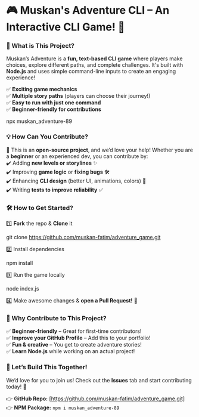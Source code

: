 # **🎮 Muskan's Adventure CLI – An Interactive CLI Game! 🚀**  

### **🌟 What is This Project?**  
Muskan’s Adventure is a **fun, text-based CLI game** where players make choices, explore different paths, and complete challenges. It's built with **Node.js** and uses simple command-line inputs to create an engaging experience!  

✅ **Exciting game mechanics**  
✅ **Multiple story paths** (players can choose their journey!)  
✅ **Easy to run with just one command**  
✅ **Beginner-friendly for contributions**  

npx muskan_adventure-89


### **💡 How Can You Contribute?**  
🚀 This is an **open-source project**, and we’d love your help! Whether you are a **beginner** or an experienced dev, you can contribute by:  
✔️ Adding **new levels or storylines** ✨  
✔️ Improving **game logic** or **fixing bugs** 🛠️  
✔️ Enhancing **CLI design** (better UI, animations, colors) 🎨  
✔️ Writing **tests to improve reliability** ✅  

### **🛠️ How to Get Started?**  

1️⃣ **Fork** the repo & **Clone** it  

git clone https://github.com/muskan-fatim/adventure_game.git

2️⃣ Install dependencies  

npm install

3️⃣ Run the game locally  

node index.js

4️⃣ Make awesome changes & **open a Pull Request!** 🚀  


### **🌟 Why Contribute to This Project?**  
✅ **Beginner-friendly** – Great for first-time contributors!  
✅ **Improve your GitHub Profile** – Add this to your portfolio!  
✅ **Fun & creative** – You get to create adventure stories!  
✅ **Learn Node.js** while working on an actual project!  


### **📢 Let’s Build This Together!**  
We’d love for you to join us! Check out the **Issues** tab and start contributing today! 🚀  

👉 **GitHub Repo:** [https://github.com/muskan-fatim/adventure_game.git]  
👉 **NPM Package:** `npm i muskan_adventure-89`  

